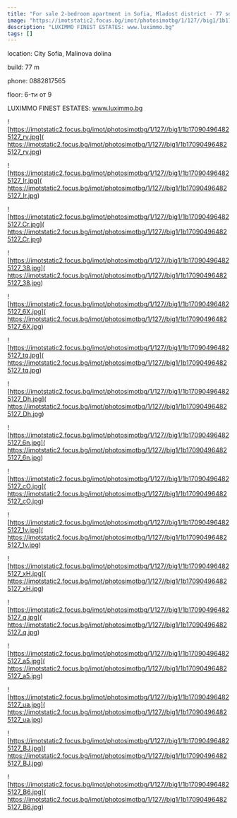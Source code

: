 ```yaml
---
title: "For sale 2-bedroom apartment in Sofia, Mladost district - 77 sq.m / 121933 EUR :: imot.bg Announcement"
image: "https://imotstatic2.focus.bg/imot/photosimotbg/1/127//big1/1b170904964825127_S.jpg"
description: "LUXIMMO FINEST ESTATES: www.luximmo.bg"
tags: []
---
```


location: City Sofia, Malinova dolina

build: 77 m

phone: 0882817565

floor: 6-ти от 9

LUXIMMO FINEST ESTATES: www.luximmo.bg


![https://imotstatic2.focus.bg/imot/photosimotbg/1/127//big1/1b170904964825127_rv.jpg]( https://imotstatic2.focus.bg/imot/photosimotbg/1/127//big1/1b170904964825127_rv.jpg)


![https://imotstatic2.focus.bg/imot/photosimotbg/1/127//big1/1b170904964825127_Ir.jpg]( https://imotstatic2.focus.bg/imot/photosimotbg/1/127//big1/1b170904964825127_Ir.jpg)


![https://imotstatic2.focus.bg/imot/photosimotbg/1/127//big1/1b170904964825127_Cr.jpg]( https://imotstatic2.focus.bg/imot/photosimotbg/1/127//big1/1b170904964825127_Cr.jpg)


![https://imotstatic2.focus.bg/imot/photosimotbg/1/127//big1/1b170904964825127_38.jpg]( https://imotstatic2.focus.bg/imot/photosimotbg/1/127//big1/1b170904964825127_38.jpg)


![https://imotstatic2.focus.bg/imot/photosimotbg/1/127//big1/1b170904964825127_6X.jpg]( https://imotstatic2.focus.bg/imot/photosimotbg/1/127//big1/1b170904964825127_6X.jpg)


![https://imotstatic2.focus.bg/imot/photosimotbg/1/127//big1/1b170904964825127_tq.jpg]( https://imotstatic2.focus.bg/imot/photosimotbg/1/127//big1/1b170904964825127_tq.jpg)


![https://imotstatic2.focus.bg/imot/photosimotbg/1/127//big1/1b170904964825127_Dh.jpg]( https://imotstatic2.focus.bg/imot/photosimotbg/1/127//big1/1b170904964825127_Dh.jpg)


![https://imotstatic2.focus.bg/imot/photosimotbg/1/127//big1/1b170904964825127_6n.jpg]( https://imotstatic2.focus.bg/imot/photosimotbg/1/127//big1/1b170904964825127_6n.jpg)


![https://imotstatic2.focus.bg/imot/photosimotbg/1/127//big1/1b170904964825127_cO.jpg]( https://imotstatic2.focus.bg/imot/photosimotbg/1/127//big1/1b170904964825127_cO.jpg)


![https://imotstatic2.focus.bg/imot/photosimotbg/1/127//big1/1b170904964825127_1v.jpg]( https://imotstatic2.focus.bg/imot/photosimotbg/1/127//big1/1b170904964825127_1v.jpg)


![https://imotstatic2.focus.bg/imot/photosimotbg/1/127//big1/1b170904964825127_xH.jpg]( https://imotstatic2.focus.bg/imot/photosimotbg/1/127//big1/1b170904964825127_xH.jpg)


![https://imotstatic2.focus.bg/imot/photosimotbg/1/127//big1/1b170904964825127_q.jpg]( https://imotstatic2.focus.bg/imot/photosimotbg/1/127//big1/1b170904964825127_q.jpg)


![https://imotstatic2.focus.bg/imot/photosimotbg/1/127//big1/1b170904964825127_a5.jpg]( https://imotstatic2.focus.bg/imot/photosimotbg/1/127//big1/1b170904964825127_a5.jpg)


![https://imotstatic2.focus.bg/imot/photosimotbg/1/127//big1/1b170904964825127_ua.jpg]( https://imotstatic2.focus.bg/imot/photosimotbg/1/127//big1/1b170904964825127_ua.jpg)


![https://imotstatic2.focus.bg/imot/photosimotbg/1/127//big1/1b170904964825127_BJ.jpg]( https://imotstatic2.focus.bg/imot/photosimotbg/1/127//big1/1b170904964825127_BJ.jpg)


![https://imotstatic2.focus.bg/imot/photosimotbg/1/127//big1/1b170904964825127_B6.jpg]( https://imotstatic2.focus.bg/imot/photosimotbg/1/127//big1/1b170904964825127_B6.jpg)


